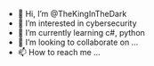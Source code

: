 - 👋 Hi, I’m @TheKingInTheDark
- 👀 I’m interested in cybersecurity
- 🌱 I’m currently learning c#, python
- 💞️ I’m looking to collaborate on ...
- 📫 How to reach me ...

<!---
TheKingInTheDark/TheKingInTheDark is a ✨ special ✨ repository because its `README.md` (this file) appears on your GitHub profile.
You can click the Preview link to take a look at your changes.
--->
